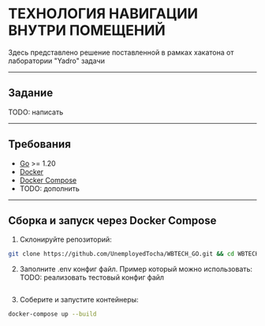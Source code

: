 # ТЕХНОЛОГИЯ НАВИГАЦИИ ВНУТРИ ПОМЕЩЕНИЙ

Здесь представлено решение поставленной в рамках хакатона от лаборатории "Yadro" задачи

---

## Задание

TODO: написать

---

## Требования

- [Go](https://golang.org/) >= 1.20
- [Docker](https://www.docker.com/)
- [Docker Compose](https://docs.docker.com/compose/)
- TODO: дополнить

---

## Сборка и запуск через Docker Compose

1. Склонируйте репозиторий:

```bash
git clone https://github.com/UnemployedTocha/WBTECH_GO.git && cd WBTECH_GO/L0/
```

2. Заполните .env конфиг файл. Пример который можно использовать:
TODO: реализовать тестовый конфиг файл
```

```

3. Соберите и запустите контейнеры:
```bash
docker-compose up --build
```
